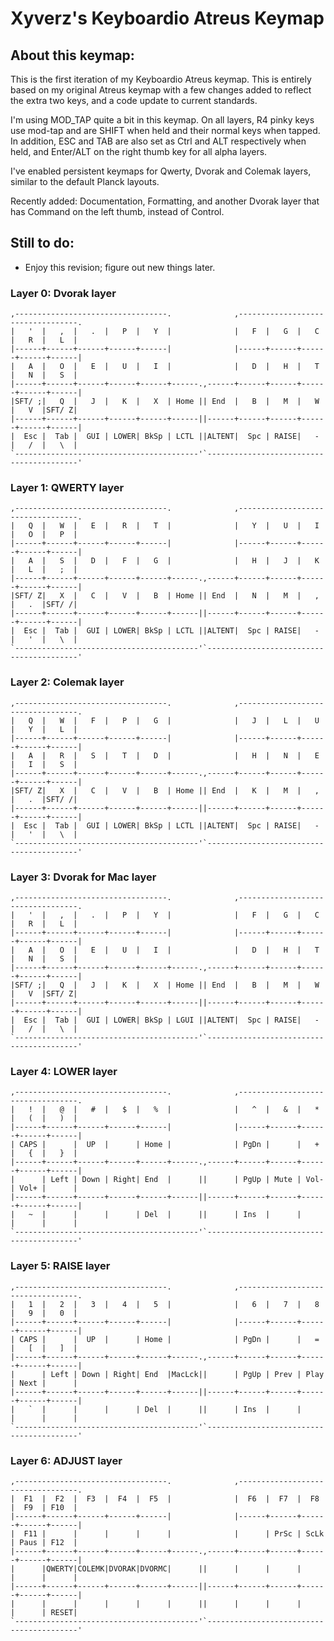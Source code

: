 # Xyverz's Keyboardio Atreus Keymap

## About this keymap:

This is the first iteration of my Keyboardio Atreus keymap. This is entirely based on my original Atreus keymap
with a few changes added to reflect the extra two keys, and a code update to current standards.

I'm using MOD_TAP quite a bit in this keymap. On all layers, R4 pinky keys use mod-tap and are SHIFT when held
and their normal keys when tapped. In addition, ESC and TAB are also set as Ctrl and ALT respectively when held,
and Enter/ALT on the right thumb key for all alpha layers.

I've enabled persistent keymaps for Qwerty, Dvorak and Colemak layers, similar to the default Planck layouts.

Recently added: Documentation, Formatting, and another Dvorak layer that has Command on the left thumb, instead of
Control.

## Still to do:

 * Enjoy this revision; figure out new things later.

### Layer 0: Dvorak layer

	,----------------------------------.              ,----------------------------------.
	|   '  |   ,  |   .  |   P  |   Y  |              |   F  |   G  |   C  |   R  |   L  |
	|------+------+------+------+------|              |------+------+------+------+------|
	|   A  |   O  |   E  |   U  |   I  |              |   D  |   H  |   T  |   N  |   S  |
	|------+------+------+------+------+------.,------+------+------+------+------+------|
	|SFT/ ;|   Q  |   J  |   K  |   X  | Home || End  |   B  |   M  |   W  |   V  |SFT/ Z|
	|------+------+------+------+------+------||------+------+------+------+------+------|
	|  Esc |  Tab |  GUI | LOWER| BkSp | LCTL ||ALTENT|  Spc | RAISE|   -  |   /  |   \  |
	`-----------------------------------------'`-----------------------------------------'

### Layer 1: QWERTY layer

	,----------------------------------.              ,----------------------------------.
	|   Q  |   W  |   E  |   R  |   T  |              |   Y  |   U  |   I  |   O  |   P  |
	|------+------+------+------+------|              |------+------+------+------+------|
	|   A  |   S  |   D  |   F  |   G  |              |   H  |   J  |   K  |   L  |   ;  |
	|------+------+------+------+------+------.,------+------+------+------+------+------|
	|SFT/ Z|   X  |   C  |   V  |   B  | Home || End  |   N  |   M  |   ,  |   .  |SFT/ /|
	|------+------+------+------+------+------||------+------+------+------+------+------|
	|  Esc |  Tab |  GUI | LOWER| BkSp | LCTL ||ALTENT|  Spc | RAISE|   -  |   '  |   \  |
	`-----------------------------------------'`-----------------------------------------'
	 
### Layer 2: Colemak layer

	,----------------------------------.              ,----------------------------------.
	|   Q  |   W  |   F  |   P  |   G  |              |   J  |   L  |   U  |   Y  |   L  |
	|------+------+------+------+------|              |------+------+------+------+------|
	|   A  |   R  |   S  |   T  |   D  |              |   H  |   N  |   E  |   I  |   S  |
	|------+------+------+------+------+------.,------+------+------+------+------+------|
	|SFT/ Z|   X  |   C  |   V  |   B  | Home || End  |   K  |   M  |   ,  |   .  |SFT/ /|
	|------+------+------+------+------+------||------+------+------+------+------+------|
	|  Esc |  Tab |  GUI | LOWER| BkSp | LCTL ||ALTENT|  Spc | RAISE|   -  |   '  |   \  |
	`-----------------------------------------'`-----------------------------------------'

### Layer 3: Dvorak for Mac layer

	,----------------------------------.              ,----------------------------------.
	|   '  |   ,  |   .  |   P  |   Y  |              |   F  |   G  |   C  |   R  |   L  |
	|------+------+------+------+------|              |------+------+------+------+------|
	|   A  |   O  |   E  |   U  |   I  |              |   D  |   H  |   T  |   N  |   S  |
	|------+------+------+------+------+------.,------+------+------+------+------+------|
	|SFT/ ;|   Q  |   J  |   K  |   X  | Home || End  |   B  |   M  |   W  |   V  |SFT/ Z|
	|------+------+------+------+------+------||------+------+------+------+------+------|
	|  Esc |  Tab |  GUI | LOWER| BkSp | LGUI ||ALTENT|  Spc | RAISE|   -  |   /  |   \  |
	`-----------------------------------------'`-----------------------------------------'

### Layer 4: LOWER layer

	,----------------------------------.              ,----------------------------------.
	|   !  |   @  |   #  |   $  |   %  |              |   ^  |   &  |   *  |   (  |   )  |
	|------+------+------+------+------|              |------+------+------+------+------|
	| CAPS |      |  UP  |      | Home |              | PgDn |      |   +  |   {  |   }  |
	|------+------+------+------+------+------.,------+------+------+------+------+------|
	|      | Left | Down | Right| End  |      ||      | PgUp | Mute | Vol- | Vol+ |      |
	|------+------+------+------+------+------||------+------+------+------+------+------|
	|   ~  |      |      |      | Del  |      ||      | Ins  |      |      |      |      |
	`-----------------------------------------'`-----------------------------------------'


### Layer 5: RAISE layer

	,----------------------------------.              ,----------------------------------.
	|   1  |   2  |   3  |   4  |   5  |              |   6  |   7  |   8  |   9  |   0  |
	|------+------+------+------+------|              |------+------+------+------+------|
	| CAPS |      |  UP  |      | Home |              | PgDn |      |   =  |   [  |   ]  |
	|------+------+------+------+------+------.,------+------+------+------+------+------|
	|      | Left | Down | Right| End  |MacLck||      | PgUp | Prev | Play | Next |      |
	|------+------+------+------+------+------||------+------+------+------+------+------|
	|   `  |      |      |      | Del  |      ||      | Ins  |      |      |      |      |
	`-----------------------------------------'`-----------------------------------------'

### Layer 6: ADJUST layer

	,----------------------------------.              ,----------------------------------.
	|  F1  |  F2  |  F3  |  F4  |  F5  |              |  F6  |  F7  |  F8  |  F9  | F10  |
	|------+------+------+------+------|              |------+------+------+------+------|
	|  F11 |      |      |      |      |              |      | PrSc | ScLk | Paus | F12  |
	|------+------+------+------+------+------.,------+------+------+------+------+------|
	|      |QWERTY|COLEMK|DVORAK|DVORMC|      ||      |      |      |      |      |      |
	|------+------+------+------+------+------||------+------+------+------+------+------|
	|      |      |      |      |      |      ||      |      |      |      |      | RESET|
	`-----------------------------------------'`-----------------------------------------'

